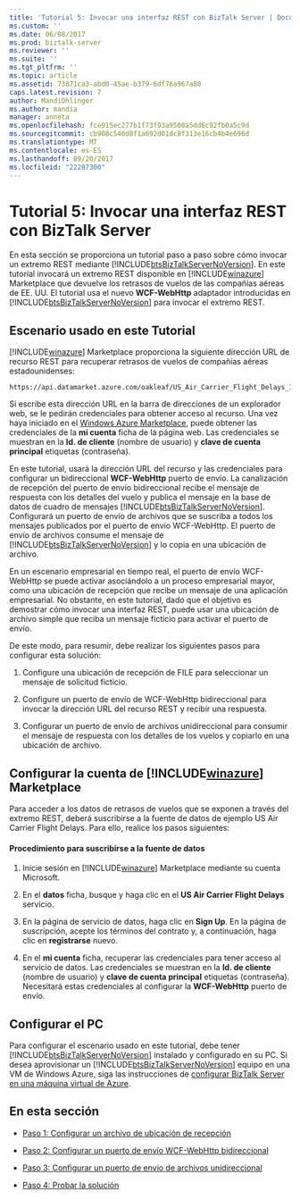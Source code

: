 ```yaml
---
title: 'Tutorial 5: Invocar una interfaz REST con BizTalk Server | Documentos de Microsoft'
ms.custom: ''
ms.date: 06/08/2017
ms.prod: biztalk-server
ms.reviewer: ''
ms.suite: ''
ms.tgt_pltfrm: ''
ms.topic: article
ms.assetid: 73871ca3-abd0-45ae-b379-6df76a967a80
caps.latest.revision: 7
author: MandiOhlinger
ms.author: mandia
manager: anneta
ms.openlocfilehash: fce915ec277b1f73f93a9508a5dd6c92fb0a5c9d
ms.sourcegitcommit: cb908c540d8f1a692d01dc8f313e16cb4b4e696d
ms.translationtype: MT
ms.contentlocale: es-ES
ms.lasthandoff: 09/20/2017
ms.locfileid: "22287300"
---
```

# <a name="tutorial-5-invoking-a-rest-interface-using-biztalk-server"></a>Tutorial 5: Invocar una interfaz REST con BizTalk Server
En esta sección se proporciona un tutorial paso a paso sobre cómo invocar un extremo REST mediante [!INCLUDE[btsBizTalkServerNoVersion](../includes/btsbiztalkservernoversion-md.md)]. En este tutorial invocará un extremo REST disponible en [!INCLUDE[winazure](../includes/winazure-md.md)] Marketplace que devuelve los retrasos de vuelos de las compañías aéreas de EE. UU. El tutorial usa el nuevo **WCF-WebHttp** adaptador introducidas en [!INCLUDE[btsBizTalkServerNoVersion](../includes/btsbiztalkservernoversion-md.md)] para invocar el extremo REST.  
  
##  <a name="BKMK_Scenario"></a>Escenario usado en este Tutorial  
 [!INCLUDE[winazure](../includes/winazure-md.md)] Marketplace proporciona la siguiente dirección URL de recurso REST para recuperar retrasos de vuelos de compañías aéreas estadounidenses:  
  
```  
https://api.datamarket.azure.com/oakleaf/US_Air_Carrier_Flight_Delays_Incr/On_Time_Performance  
```  
  
 Si escribe esta dirección URL en la barra de direcciones de un explorador web, se le pedirán credenciales para obtener acceso al recurso. Una vez haya iniciado en el [Windows Azure Marketplace](http://go.microsoft.com/fwlink/p/?LinkId=257913), puede obtener las credenciales de la **mi cuenta** ficha de la página web. Las credenciales se muestran en la **Id. de cliente** (nombre de usuario) y **clave de cuenta principal** etiquetas (contraseña).  
  
 En este tutorial, usará la dirección URL del recurso y las credenciales para configurar un bidireccional **WCF-WebHttp** puerto de envío. La canalización de recepción del puerto de envío bidireccional recibe el mensaje de respuesta con los detalles del vuelo y publica el mensaje en la base de datos de cuadro de mensajes [!INCLUDE[btsBizTalkServerNoVersion](../includes/btsbiztalkservernoversion-md.md)]. Configurará un puerto de envío de archivos que se suscriba a todos los mensajes publicados por el puerto de envío WCF-WebHttp. El puerto de envío de archivos consume el mensaje de [!INCLUDE[btsBizTalkServerNoVersion](../includes/btsbiztalkservernoversion-md.md)] y lo copia en una ubicación de archivo.  
  
 En un escenario empresarial en tiempo real, el puerto de envío WCF-WebHttp se puede activar asociándolo a un proceso empresarial mayor, como una ubicación de recepción que recibe un mensaje de una aplicación empresarial. No obstante, en este tutorial, dado que el objetivo es demostrar cómo invocar una interfaz REST, puede usar una ubicación de archivo simple que reciba un mensaje ficticio para activar el puerto de envío.  
  
 De este modo, para resumir, debe realizar los siguientes pasos para configurar esta solución:  
  
1.  Configure una ubicación de recepción de FILE para seleccionar un mensaje de solicitud ficticio.  
  
2.  Configure un puerto de envío de WCF-WebHttp bidireccional para invocar la dirección URL del recurso REST y recibir una respuesta.  
  
3.  Configurar un puerto de envío de archivos unidireccional para consumir el mensaje de respuesta con los detalles de los vuelos y copiarlo en una ubicación de archivo.  
  
## <a name="set-up-your-includewinazureincludeswinazure-mdmd-marketplace-account"></a>Configurar la cuenta de [!INCLUDE[winazure](../includes/winazure-md.md)] Marketplace  
 Para acceder a los datos de retrasos de vuelos que se exponen a través del extremo REST, deberá suscribirse a la fuente de datos de ejemplo US Air Carrier Flight Delays. Para ello, realice los pasos siguientes:  
  
#### <a name="to-subscribe-to-the-data-feed"></a>Procedimiento para suscribirse a la fuente de datos  
  
1.  Inicie sesión en [!INCLUDE[winazure](../includes/winazure-md.md)] Marketplace mediante su cuenta Microsoft.  
  
2.  En el **datos** ficha, busque y haga clic en el **US Air Carrier Flight Delays** servicio.  
  
3.  En la página de servicio de datos, haga clic en **Sign Up**. En la página de suscripción, acepte los términos del contrato y, a continuación, haga clic en **registrarse** nuevo.  
  
4.  En el **mi cuenta** ficha, recuperar las credenciales para tener acceso al servicio de datos. Las credenciales se muestran en la **Id. de cliente** (nombre de usuario) y **clave de cuenta principal** etiquetas (contraseña). Necesitará estas credenciales al configurar la **WCF-WebHttp** puerto de envío.  
  
## <a name="set-up-your-computer"></a>Configurar el PC  
 Para configurar el escenario usado en este tutorial, debe tener [!INCLUDE[btsBizTalkServerNoVersion](../includes/btsbiztalkservernoversion-md.md)] instalado y configurado en su PC. Si desea aprovisionar un [!INCLUDE[btsBizTalkServerNoVersion](../includes/btsbiztalkservernoversion-md.md)] equipo en una VM de Windows Azure, siga las instrucciones de [configurar BizTalk Server en una máquina virtual de Azure](http://msdn.microsoft.com/library/azure/jj248689.aspx).  
  
## <a name="in-this-section"></a>En esta sección  
  
-   [Paso 1: Configurar un archivo de ubicación de recepción](../core/step-1-configure-a-file-receive-location.md)  
  
-   [Paso 2: Configurar un puerto de envío WCF-WebHttp bidireccional](../core/step-2-configure-a-two-way-wcf-webhttp-send-port.md)  
  
-   [Paso 3: Configurar un puerto de envío de archivos unidireccional](../core/step-3-configure-a-one-way-file-send-port.md)  
  
-   [Paso 4: Probar la solución](../core/step-4-test-the-solution.md)